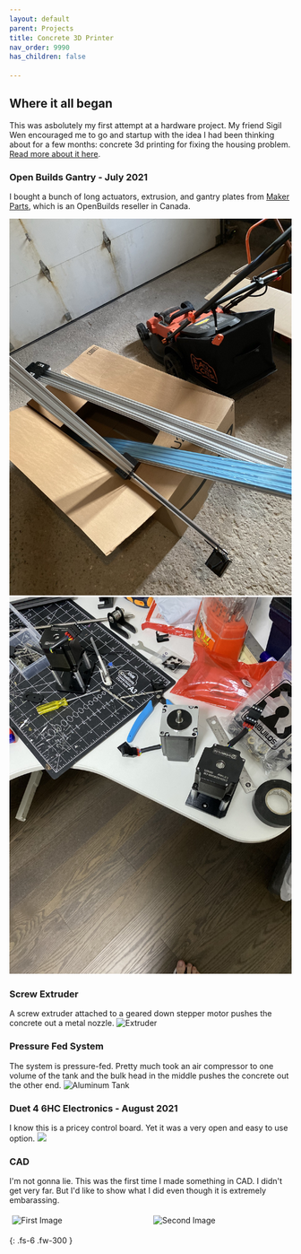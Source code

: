 ```yaml
---
layout: default
parent: Projects
title: Concrete 3D Printer
nav_order: 9990
has_children: false

---
```


## [](#header-2)Where it all began
This was asbolutely my first attempt at a hardware project. My friend Sigil Wen encouraged me to go and startup with the idea I had been thinking about for a few months: concrete 3d printing for fixing the housing problem.
[Read more about it here]({{site.baseurl}}/docs/startups).

### [](#header-3)Open Builds Gantry - July 2021
I bought a bunch of long actuators, extrusion, and gantry plates from [Maker Parts](https://makerparts.ca/), which is an OpenBuilds reseller in Canada.

![Parts in my garage](../04-projects/images/concrete/openbuilds-8020.jpg)
![Parts in my garage](../04-projects/images/concrete/nema23-motors.jpg)

### [](#header-3)Screw Extruder
A screw extruder attached to a geared down stepper motor pushes the concrete out a metal nozzle.
![Extruder](../04-projects/images/concrete/)

### [](#header-3)Pressure Fed System
The system is pressure-fed. Pretty much took an air compressor to one volume of the tank and the bulk head in the middle pushes the concrete out the other end.
![Aluminum Tank](../04-projects/images/concrete/)

### [](#header-3)Duet 4 6HC Electronics - August 2021
I know this is a pricey control board. Yet it was a very open and easy to use option.
![](../04-projects/images/concrete/duet1.jpg)

### CAD
I'm not gonna lie. This was the first time I made something in CAD. I didn't get very far. But I'd like to show what I did even though it is extremely embarassing.

<div style="display: flex;">
  <div style="flex: 1; padding: 5px;">
    <img src="../04-projects/images/concrete/ .jpg" alt="First Image" style="width: 100%;">
  </div>
  <div style="flex: 1; padding: 5px;">
    <img src="../04-projects/images/concrete/ .jpg" alt="Second Image" style="width: 100%;">
  </div>
</div>


{: .fs-6 .fw-300 }